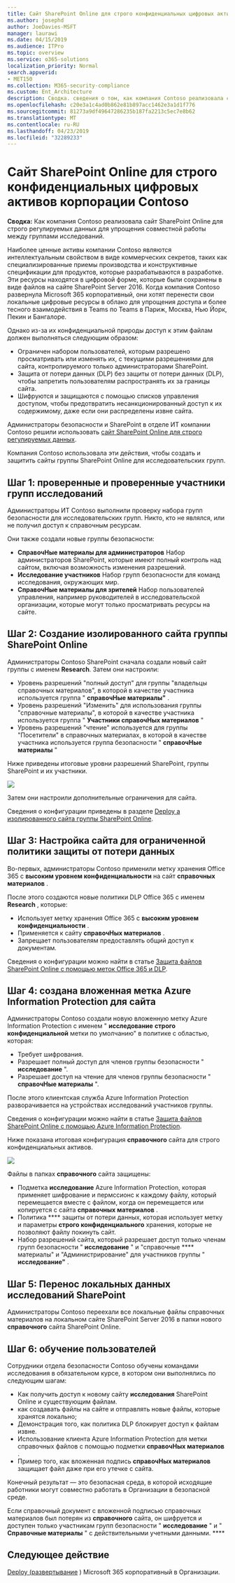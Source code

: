 ```yaml
---
title: Сайт SharePoint Online для строго конфиденциальных цифровых активов корпорации Contoso
ms.author: josephd
author: JoeDavies-MSFT
manager: laurawi
ms.date: 04/15/2019
ms.audience: ITPro
ms.topic: overview
ms.service: o365-solutions
localization_priority: Normal
search.appverid:
- MET150
ms.collection: M365-security-compliance
ms.custom: Ent_Architecture
description: Сводка. сведения о том, как компания Contoso реализовала сайт SharePoint Online для строго регулируемых данных, чтобы упростить совместную работу между ее справочными группами.
ms.openlocfilehash: c20e3a1c4ad0b862e81b897acc1462e3a1d1f776
ms.sourcegitcommit: 81273a9df49647286235b187fa2213c5ec7e8b62
ms.translationtype: MT
ms.contentlocale: ru-RU
ms.lasthandoff: 04/23/2019
ms.locfileid: "32289233"
---
```

# <a name="sharepoint-online-site-for-highly-confidential-digital-assets-of-the-contoso-corporation"></a>Сайт SharePoint Online для строго конфиденциальных цифровых активов корпорации Contoso

 **Сводка:** Как компания Contoso реализовала сайт SharePoint Online для строго регулируемых данных для упрощения совместной работы между группами исследований.
  
Наиболее ценные активы компании Contoso являются интеллектуальным свойством в виде коммерческих секретов, таких как специализированные приемы производства и конструктивные спецификации для продуктов, которые разрабатываются в разработке. Эти ресурсы находятся в цифровой форме, которые были сохранены в виде файлов на сайте SharePoint Server 2016. Когда компания Contoso развернула Microsoft 365 корпоративный, они хотят перенести свои локальные цифровые ресурсы в облако для упрощения доступа и более тесного взаимодействия в Teams по Teams в Париж, Москва, Нью Йорк, Пекин и Бангалоре. 
  
Однако из-за их конфиденциальной природы доступ к этим файлам должен выполняться следующим образом:

- Ограничен набором пользователей, которым разрешено просматривать или изменять их, с текущими разрешениями для сайта, контролируемого только администраторами SharePoint. 
- Защита от потери данных (DLP) без защиты от потери данных (DLP), чтобы запретить пользователям распространять их за границы сайта.
- Шифруются и защищаются с помощью списков управления доступом, чтобы предотвратить несанкционированный доступ к их содержимому, даже если они распределены извне сайта.

Администраторы безопасности и SharePoint в отделе ИТ компании Contoso решили использовать [сайт SharePoint Online для строго регулируемых данных](teams-sharepoint-online-sites-highly-regulated-data.md).
  
Компания Contoso использовала эти действия, чтобы создать и защитить сайты группы SharePoint Online для исследовательских групп.

## <a name="step-1-reviewed-and-verified-the-members-of-research-team-groups"></a>Шаг 1: проверенные и проверенные участники групп исследований

Администраторы ИТ Contoso выполнили проверку набора групп безопасности для исследовательских групп. Никто, кто не являлся, или не получил доступ к справочным ресурсам. 

Они также создали новые группы безопасности:

- **СправочНые материалы для администраторов**  Набор администраторов SharePoint, которые имеют полный контроль над сайтом, включая возможность изменения разрешений.
- **Исследование участников**  Набор групп безопасности для команд исследования, окружающих мир.
- **СправочНые материалы для зрителей**  Набор пользователей управления, например руководителей в исследовательской организации, которые могут только просматривать ресурсы на сайте.

## <a name="step-2-created-an-isolated-sharepoint-online-team-site"></a>Шаг 2: Создание изолированного сайта группы SharePoint Online 

Администраторы Contoso SharePoint сначала создали новый сайт группы с именем **Research**. Затем они настроили:

- Уровень разрешений "полный доступ" для группы "владельцы справочных материалов", в которой в качестве участника используется группа " **справочНые материалы"** .
- Уровень разрешений "Изменить" для использования группы "справочные материалы", в которой в качестве участника используется группа " **Участники справочНых материалов** "
- Уровень разрешений "чтение" используется для группы "Посетители" в справочных материалах, в которой в качестве участника используется группа безопасности " **справочНые материалы** "

Ниже приведены итоговые уровни разрешений SharePoint, группы SharePoint и их участники.

![](./media/contoso-sharepoint-online-site-for-highly-confidential-assets/spo-permissions.png)

Затем они настроили дополнительные ограничения для сайта.

Сведения о конфигурации приведены в разделе [Deploy a изолированного сайта группы SharePoint Online](https://docs.microsoft.com/office365/enterprise/deploy-an-isolated-sharepoint-online-team-site).

## <a name="step-3-configured-the-site-for-a-restrictive-dlp-policy"></a>Шаг 3: Настройка сайта для ограниченной политики защиты от потери данных

Во-первых, администраторы Contoso применили метку хранения Office 365 с **высоким уровнем конфиденциальности** на сайт **справочных материалов** .

После этого создаются новые политики DLP Office 365 с именем **Research** , которые:

- Использует метку хранения Office 365 с **высоким уровнем конфиденциальности** . 
- Применяется к сайту **справочНых материалов** .
- Запрещает пользователям предоставлять общий доступ к документам.

Сведения о конфигурации можно найти в статье [Защита файлов SharePoint Online с помощью меток Office 365 и DLP](https://docs.microsoft.com/office365/enterprise/protect-sharepoint-online-files-with-office-365-labels-and-dlp).

## <a name="step-4-created-an-azure-information-protection-sub-label-for-the-site"></a>Шаг 4: создана вложенная метка Azure Information Protection для сайта

Администраторы Contoso создали новую вложенную метку Azure Information Protection с именем " **исследование** **строго конфиденциальной** метки по умолчанию" в политике с областью, которая:

- Требует шифрования.
- Разрешает полный доступ для членов группы безопасности " **исследование** ".
- Разрешает доступ на чтение для членов группы безопасности " **справочНые материалы** ".

После этого клиентская служба Azure Information Protection разворачивается на устройствах исследований участников группы.

Сведения о конфигурации можно найти в статье [Защита файлов SharePoint Online с помощью Azure Information Protection](https://docs.microsoft.com/office365/enterprise/protect-sharepoint-online-files-with-azure-information-protection). 

Ниже показана итоговая конфигурация **справочного** сайта для строго конфиденциальных активов.

![](./media/contoso-sharepoint-online-site-for-highly-confidential-assets/final-config.png)

Файлы в папках **справочного** сайта защищены:

- Подметка **исследование** Azure Information Protection, которая применяет шифрование и пермссионс к каждому файлу, который перемещается вместе с файлом, когда он перемещается или копируется с сайта **справочных материалов** .
- Политика **** защиты от потери данных, которая использует метку и параметры **строго конфиденциального** хранения, которые не позволяют файлу покинуть сайт.
- Набор разрешений сайта, который разрешает доступ только членам групп безопасности " **исследование** " и "справочные **** материалы" и "Администрирование" для участников группы " **исследование"** .

## <a name="step-5-migrated-the-on-premises-sharepoint-research-data"></a>Шаг 5: Перенос локальных данных исследований SharePoint

Администраторы Contoso переехали все локальные файлы справочных материалов на локальном сайте SharePoint Server 2016 в папки нового **справочного** сайта SharePoint Online.

## <a name="step-6-trained-their-users"></a>Шаг 6: обучение пользователей 

Сотрудники отдела безопасности Contoso обучены командами исследования в обязательном курсе, в котором они выполнялись по следующим шагам:

- Как получить доступ к новому сайту **исследования** SharePoint Online и существующим файлам.
- как создавать файлы на сайте и отправлять новые файлы, которые хранятся локально;
- Демонстрация того, как политика DLP блокирует доступ к файлам извне.
- Использование клиента Azure Information Protection для метки справочных файлов с помощью подметки **справочНых материалов** .
- Пример того, как вложенная подпись **справочНых материалов** защищает файл даже при его утечке с сайта.

Конечный результат — это безопасная среда, в которой исходящие работники могут совместно работать в Организации в безопасной среде. 

Если справочный документ с вложенной подписью справочных материалов был потерян из **справочного** сайта, он шифруется и доступен только участникам групп безопасности " **исследование** " и " **Справочные материалы** " с действительными учетными данными. ****

## <a name="next-step"></a>Следующее действие

[Deploy (развертывание](deploy-microsoft-365-enterprise.md) ) Microsoft 365 корпоративный в Организации.

